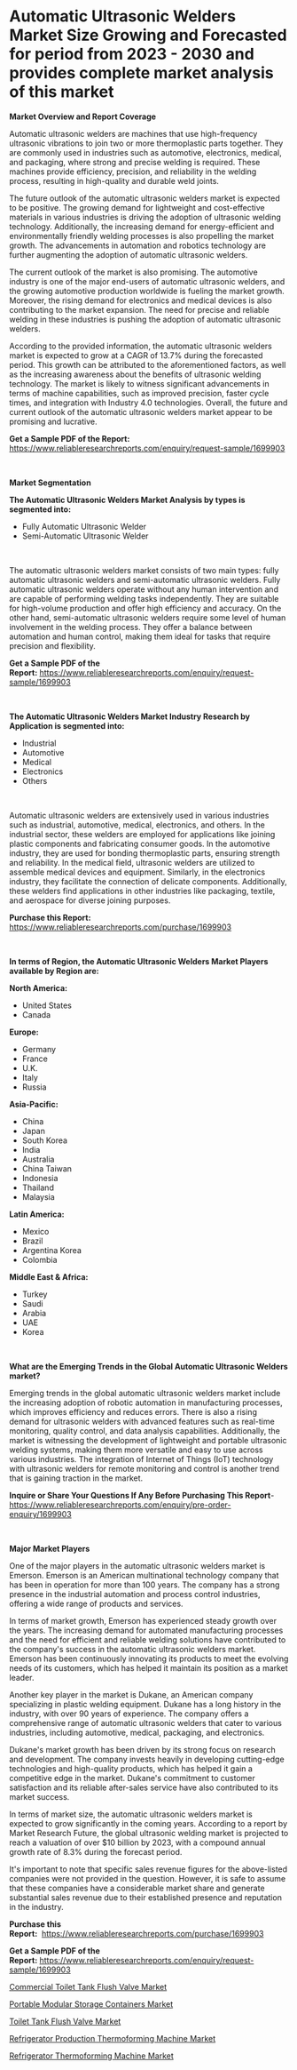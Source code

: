 <p><h1>Automatic Ultrasonic Welders Market Size Growing and Forecasted for period from 2023 - 2030 and provides complete market analysis of this market</h1></p><p><strong>Market Overview and Report Coverage</strong></p>
<p><p>Automatic ultrasonic welders are machines that use high-frequency ultrasonic vibrations to join two or more thermoplastic parts together. They are commonly used in industries such as automotive, electronics, medical, and packaging, where strong and precise welding is required. These machines provide efficiency, precision, and reliability in the welding process, resulting in high-quality and durable weld joints.</p><p>The future outlook of the automatic ultrasonic welders market is expected to be positive. The growing demand for lightweight and cost-effective materials in various industries is driving the adoption of ultrasonic welding technology. Additionally, the increasing demand for energy-efficient and environmentally friendly welding processes is also propelling the market growth. The advancements in automation and robotics technology are further augmenting the adoption of automatic ultrasonic welders.</p><p>The current outlook of the market is also promising. The automotive industry is one of the major end-users of automatic ultrasonic welders, and the growing automotive production worldwide is fueling the market growth. Moreover, the rising demand for electronics and medical devices is also contributing to the market expansion. The need for precise and reliable welding in these industries is pushing the adoption of automatic ultrasonic welders.</p><p>According to the provided information, the automatic ultrasonic welders market is expected to grow at a CAGR of 13.7% during the forecasted period. This growth can be attributed to the aforementioned factors, as well as the increasing awareness about the benefits of ultrasonic welding technology. The market is likely to witness significant advancements in terms of machine capabilities, such as improved precision, faster cycle times, and integration with Industry 4.0 technologies. Overall, the future and current outlook of the automatic ultrasonic welders market appear to be promising and lucrative.</p></p>
<p><strong>Get a Sample PDF of the Report:</strong> <a href="https://www.reliableresearchreports.com/enquiry/request-sample/1699903">https://www.reliableresearchreports.com/enquiry/request-sample/1699903</a></p>
<p>&nbsp;</p>
<p><strong>Market Segmentation</strong></p>
<p><strong>The Automatic Ultrasonic Welders Market Analysis by types is segmented into:</strong></p>
<p><ul><li>Fully Automatic Ultrasonic Welder</li><li>Semi-Automatic Ultrasonic Welder</li></ul></p>
<p>&nbsp;</p>
<p><p>The automatic ultrasonic welders market consists of two main types: fully automatic ultrasonic welders and semi-automatic ultrasonic welders. Fully automatic ultrasonic welders operate without any human intervention and are capable of performing welding tasks independently. They are suitable for high-volume production and offer high efficiency and accuracy. On the other hand, semi-automatic ultrasonic welders require some level of human involvement in the welding process. They offer a balance between automation and human control, making them ideal for tasks that require precision and flexibility.</p></p>
<p><strong>Get a Sample PDF of the Report:</strong>&nbsp;<a href="https://www.reliableresearchreports.com/enquiry/request-sample/1699903">https://www.reliableresearchreports.com/enquiry/request-sample/1699903</a></p>
<p>&nbsp;</p>
<p><strong>The Automatic Ultrasonic Welders Market Industry Research by Application is segmented into:</strong></p>
<p><ul><li>Industrial</li><li>Automotive</li><li>Medical</li><li>Electronics</li><li>Others</li></ul></p>
<p>&nbsp;</p>
<p><p>Automatic ultrasonic welders are extensively used in various industries such as industrial, automotive, medical, electronics, and others. In the industrial sector, these welders are employed for applications like joining plastic components and fabricating consumer goods. In the automotive industry, they are used for bonding thermoplastic parts, ensuring strength and reliability. In the medical field, ultrasonic welders are utilized to assemble medical devices and equipment. Similarly, in the electronics industry, they facilitate the connection of delicate components. Additionally, these welders find applications in other industries like packaging, textile, and aerospace for diverse joining purposes.</p></p>
<p><strong>Purchase this Report:</strong>&nbsp; <a href="https://www.reliableresearchreports.com/purchase/1699903">https://www.reliableresearchreports.com/purchase/1699903</a></p>
<p>&nbsp;</p>
<p><strong>In terms of Region, the Automatic Ultrasonic Welders Market Players available by Region are:</strong></p>
<p>
    <p> <strong> North America: </strong>
        <ul>
            <li>United States</li>
            <li>Canada</li>
        </ul>
        </p> 
    <p> <strong> Europe: </strong>
        <ul>
            <li>Germany</li>
            <li>France</li>
            <li>U.K.</li>
            <li>Italy</li>
            <li>Russia</li>
        </ul>
        </p> 
    <p> <strong> Asia-Pacific: </strong>
        <ul>
            <li>China</li>
            <li>Japan</li>
            <li>South Korea</li>
            <li>India</li>
            <li>Australia</li>
            <li>China Taiwan</li>
            <li>Indonesia</li>
            <li>Thailand</li>
            <li>Malaysia</li>
        </ul>
        </p> 
    <p> <strong> Latin America: </strong>
        <ul>
            <li>Mexico</li>
            <li>Brazil</li>
            <li>Argentina Korea</li>
            <li>Colombia</li>
        </ul>
        </p> 
    <p> <strong> Middle East & Africa: </strong>
        <ul>
            <li>Turkey</li>
            <li>Saudi</li>
            <li>Arabia</li>
            <li>UAE</li>
            <li>Korea</li>
        </ul>
    </p>
    </p>
<p>&nbsp;</p>
<p><strong>What are the Emerging Trends in the Global Automatic Ultrasonic Welders market?</strong></p>
<p><p>Emerging trends in the global automatic ultrasonic welders market include the increasing adoption of robotic automation in manufacturing processes, which improves efficiency and reduces errors. There is also a rising demand for ultrasonic welders with advanced features such as real-time monitoring, quality control, and data analysis capabilities. Additionally, the market is witnessing the development of lightweight and portable ultrasonic welding systems, making them more versatile and easy to use across various industries. The integration of Internet of Things (IoT) technology with ultrasonic welders for remote monitoring and control is another trend that is gaining traction in the market.</p></p>
<p><strong>Inquire or Share Your Questions If Any Before Purchasing This Report</strong>- <a href="https://www.reliableresearchreports.com/enquiry/pre-order-enquiry/1699903">https://www.reliableresearchreports.com/enquiry/pre-order-enquiry/1699903</a></p>
<p>&nbsp;</p>
<p><strong>Major Market Players</strong></p>
<p><p>One of the major players in the automatic ultrasonic welders market is Emerson. Emerson is an American multinational technology company that has been in operation for more than 100 years. The company has a strong presence in the industrial automation and process control industries, offering a wide range of products and services.</p><p>In terms of market growth, Emerson has experienced steady growth over the years. The increasing demand for automated manufacturing processes and the need for efficient and reliable welding solutions have contributed to the company's success in the automatic ultrasonic welders market. Emerson has been continuously innovating its products to meet the evolving needs of its customers, which has helped it maintain its position as a market leader.</p><p>Another key player in the market is Dukane, an American company specializing in plastic welding equipment. Dukane has a long history in the industry, with over 90 years of experience. The company offers a comprehensive range of automatic ultrasonic welders that cater to various industries, including automotive, medical, packaging, and electronics.</p><p>Dukane's market growth has been driven by its strong focus on research and development. The company invests heavily in developing cutting-edge technologies and high-quality products, which has helped it gain a competitive edge in the market. Dukane's commitment to customer satisfaction and its reliable after-sales service have also contributed to its market success.</p><p>In terms of market size, the automatic ultrasonic welders market is expected to grow significantly in the coming years. According to a report by Market Research Future, the global ultrasonic welding market is projected to reach a valuation of over $10 billion by 2023, with a compound annual growth rate of 8.3% during the forecast period.</p><p>It's important to note that specific sales revenue figures for the above-listed companies were not provided in the question. However, it is safe to assume that these companies have a considerable market share and generate substantial sales revenue due to their established presence and reputation in the industry.</p></p>
<p><strong>Purchase this Report:</strong>&nbsp;&nbsp;<a href="https://www.reliableresearchreports.com/purchase/1699903">https://www.reliableresearchreports.com/purchase/1699903</a></p>
<p></p>
<p><strong>Get a Sample PDF of the Report:</strong>&nbsp;<a href="https://www.reliableresearchreports.com/enquiry/request-sample/1699903">https://www.reliableresearchreports.com/enquiry/request-sample/1699903</a></p>
<p><p><a href="https://medium.com/@adeafrashri2022/commercial-toilet-tank-flush-valve-market-size-market-outlook-and-market-forecast-2023-to-2030-fc9bfff2fe4f">Commercial Toilet Tank Flush Valve Market</a></p><p><a href="https://www.linkedin.com/pulse/portable-modular-storage-containers-market-size-share-amp-wlbqe/">Portable Modular Storage Containers Market</a></p><p><a href="https://medium.com/@kejsioni/toilet-tank-flush-valve-market-research-report-its-history-and-forecast-2023-to-2030-2e889e81930c">Toilet Tank Flush Valve Market</a></p><p><a href="https://www.linkedin.com/pulse/refrigerator-production-thermoforming-machine-market-iiuse/">Refrigerator Production Thermoforming Machine Market</a></p><p><a href="https://www.linkedin.com/pulse/refrigerator-thermoforming-machine-market-size-2023-wyuce/">Refrigerator Thermoforming Machine Market</a></p></p>